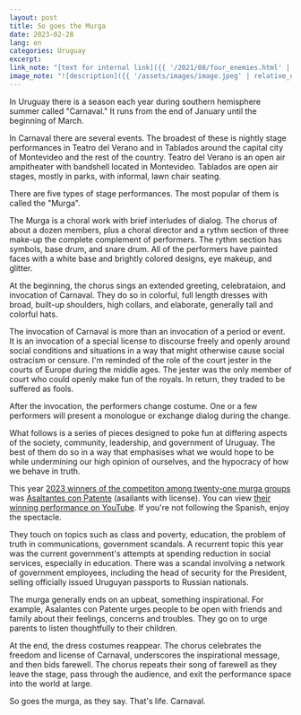 ```yaml
---
layout: post
title: So goes the Murga
date: 2023-02-28
lang: en
categories: Uruguay
excerpt:
link_note: "[text for internal link]({{ '/2021/08/four_enemies.html' | relative_url }})"
image_note: "![description]({{ '/assets/images/image.jpeg' | relative_url }})"
---
```


In Uruguay there is a season each year during southern hemisphere summer called
"Carnaval." It runs from the end of January until the beginning of March.

In Carnaval there are several events. The broadest of these is nightly
stage performances in Teatro del Verano and in Tablados around the capital city
of Montevideo and the rest of the country. Teatro del Verano is an open air
ampitheater with bandshell located in Montevideo. Tablados are
open air stages, mostly in parks, with informal, lawn chair seating.

There are five types of stage performances. The most popular of them is called
the "Murga".

The Murga is a choral work with brief interludes of dialog. The chorus of about
a dozen members, plus a choral director and a rythm section of three make-up
the complete complement of performers. The rythm section has symbols, base
drum, and snare drum. All of the performers have painted faces with a white
base and brightly colored designs, eye makeup, and glitter.

At the beginning, the chorus sings an extended greeting, celebrataion, and
invocation of Carnaval. They do so in colorful, full length dresses with broad,
built-up shoulders, high collars, and elaborate, generally tall and colorful
hats.

The invocation of Carnaval is more than an invocation of a period or event.
It is an invocation of a special license to discourse freely and openly around
social conditions and situations in a way that might otherwise cause social
ostracism or censure. I'm reminded of the role of the court jester in the
courts of Europe during the middle ages. The jester was the only member of
court who could openly make fun of the royals. In return, they traded to be
suffered as fools.

After the invocation, the performers change costume. One or a few performers
will present a monologue or exchange dialog during the change.

What follows is a series of pieces designed to poke fun at differing aspects
of the society, community, leadership, and government of Uruguay. The best of
them do so in a way that emphasises what we would hope to be while undermining
our high opinion of ourselves, and the hypocracy of how we behave in truth.

This year [2023 winners of the competiton among twenty-one murga groups][daecpu]
was [Asaltantes con Patente][acp] (asailants with license).
You can view [their winning performance on YouTube][ytacp].
If you're not following the Spanish, enjoy the spectacle.

They touch on topics such as class and poverty, education, the problem of
truth in communications, government scandals. A recurrent topic this year was
the current government's attempts at spending reduction in social
services, especially in education. There was a scandal involving a network
of government employees, including the head of security for the President,
selling officially issued Uruguyan passports to Russian nationals.

The murga generally ends on an upbeat, something inspirational. For example,
Asalantes con Patente urges people to be open with friends and family about
their feelings, concerns and troubles. They go on to urge parents to listen
thoughtfully to their children.

At the end, the dress costumes reappear. The chorus celebrates the freedom
and license of Carnaval, underscores the inspirational message, and then bids
farewell. The chorus repeats their song of farewell as they leave the stage,
pass through the audience, and exit the performance space into the world
at large.

So goes the murga, as they say. That's life. Carnaval.

[daecpu]: https://www.daecpu.org.uy/prensa/mugas-2023.html
[acp]: https://es.wikipedia.org/wiki/Asaltantes_con_Patente
[ytacp]: https://www.youtube.com/watch?v=R0EBKs4vE4g


